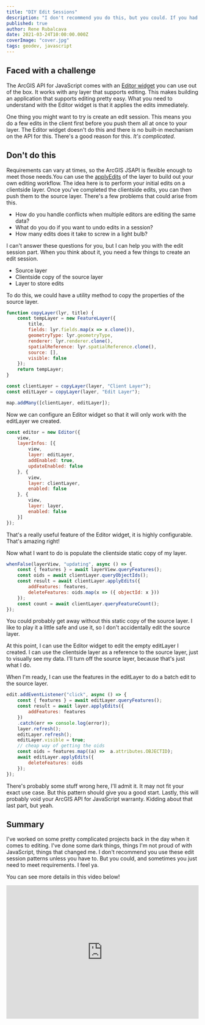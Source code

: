 ```yaml
---
title: "DIY Edit Sessions"
description: "I don't recommend you do this, but you could. If you had to. But maybe don't."
published: true
author: Rene Rubalcava
date: 2021-03-24T10:00:00.000Z
coverImage: "cover.jpg"
tags: geodev, javascript
---
```


## Faced with a challenge

The ArcGIS API for JavaScript comes with an [Editor widget](https://developers.arcgis.com/javascript/latest/api-reference/esri-widgets-Editor.html) you can use out of the box. It works with any layer that supports editing. This makes building an application that supports editing pretty easy. What you need to understand with the Editor widget is that it applies the edits immediately.

One thing you might want to try is create an edit session. This means you do a few edits in the client first before you push them all at once to your layer. The Editor widget doesn't do this and there is no built-in mechanism on the API for this. There's a good reason for this. _It's complicated_.

## Don't do this

Requirements can vary at times, so the ArcGIS JSAPI is flexible enough to meet those needs.You can use the [applyEdits](https://developers.arcgis.com/javascript/latest/api-reference/esri-layers-FeatureLayer.html) of the layer to build out your own editing workflow. The idea here is to perform your initial edits on a clientside layer. Once you've completed the clientside edits, you can then push them to the source layer. There's a few problems that could arise from this.

* How do you handle conflicts when multiple editors are editing the same data?
* What do you do if you want to undo edits in a session?
* How many edits does it take to screw in a light bulb?

I can't answer these questions for you, but I can help you with the edit session part. When you think about it, you need a few things to create an edit session.

* Source layer
* Clientside copy of the source layer
* Layer to store edits

To do this, we could have a utility method to copy the properties of the source layer.

```js
function copyLayer(lyr, title) {
    const tempLayer = new FeatureLayer({
        title,
        fields: lyr.fields.map(x => x.clone()),
        geometryType: lyr.geometryType,
        renderer: lyr.renderer.clone(),
        spatialReference: lyr.spatialReference.clone(),
        source: [],
        visible: false
    });
    return tempLayer;
}

const clientLayer = copyLayer(layer, "Client Layer");
const editLayer = copyLayer(layer, "Edit Layer");

map.addMany([clientLayer, editLayer]);
```

Now we can configure an Editor widget so that it will only work with the editLayer we created.

```js
const editor = new Editor({
    view,
    layerInfos: [{
        view,
        layer: editLayer,
        addEnabled: true,
        updateEnabled: false
    }, {
        view,
        layer: clientLayer,
        enabled: false
    }, {
        view,
        layer: layer,
        enabled: false
    }]
});
```

That's a really useful feature of the Editor widget, it is highly configurable. That's amazing right!

Now what I want to do is populate the clientside static copy of my layer.

```js
whenFalse(layerView, "updating", async () => {
    const { features } = await layerView.queryFeatures();
    const oids = await clientLayer.queryObjectIds();
    const result = await clientLayer.applyEdits({
        addFeatures: features,
        deleteFeatures: oids.map(x => ({ objectId: x }))
    });
    const count = await clientLayer.queryFeatureCount();
});
```

You could probably get away without this static copy of the source layer. I like to play it a little safe and use it, so I don't accidentally edit the source layer.

At this point, I can use the Editor widget to edit the empty editLayer I created. I can use the clientside layer as a reference to the source layer, just to visually see my data. I'll turn off the source layer, because that's just what I do.

When I'm ready, I can use the features in the editLayer to do a batch edit to the source layer.

```js
edit.addEventListener("click", async () => {
    const { features } = await editLayer.queryFeatures();
    const result = await layer.applyEdits({
        addFeatures: features
    })
    .catch(err => console.log(error));
    layer.refresh();
    editLayer.refresh();
    editLayer.visible = true;
    // cheap way of getting the oids
    const oids = features.map((a) =>  a.attributes.OBJECTID);
    await editLayer.applyEdits({
        deleteFeatures: oids
    });
});
```

There's probably some stuff wrong here, I'll admit it. It may not fit your exact use case. But this pattern should give you a good start. Lastly, this will probably void your ArcGIS API for JavaScript warranty. Kidding about that last part, but yeah.

## Summary

I've worked on some pretty complicated projects back in the day when it comes to editing. I've done some dark things, things I'm not proud of with JavaScript, things that changed me. I don't recommend you use these edit session patterns unless you have to. But you could, and sometimes you just need to meet requirements. I feel ya.

You can see more details in this video below!

<iframe width="100%" height="350" src="https://www.youtube.com/embed/C7B7DSHnRVc" title="YouTube video player" frameborder="0" allow="accelerometer; autoplay; clipboard-write; encrypted-media; gyroscope; picture-in-picture" allowfullscreen></iframe>
